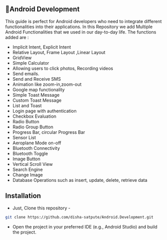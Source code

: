 ## 📱Android Development
This guide is perfect for Android developers who need to integrate different functionalities into their applications.
In this Repository we add Multiple Android Functionalities that we used in our day-to-day life.
The functions added are :
- Implicit Intent, Explicit Intent
- Relative Layout, Frame Layout ,Linear Layout
- GridView
- Simple Calculator
- Allowing users to click photos, Recording videos
- Send emails.
- Send and Receive SMS
- Animation like zoom-in,zoom-out
- Google map functionality
- Simple Toast Message
- Custom Toast Message
- List and Toast
- Login page with authentication
- Checkbox Evaluation
- Radio Button
- Radio Group Button
- Progress Bar, circular Progress Bar
- Sensor List
- Aeroplane Mode on-off
- Bluetooth Connectivity
- Bluetooth Toggle
- Image Button
- Vertical Scroll View
- Search Engine
- Change Image
- Database Operations such as insert, update, delete, retrieve data

## Installation
- Just, Clone this repository - 
````bash 
git clone https://github.com/disha-satpute/Android.Development.git
````
- Open the project in your preferred IDE (e.g., Android Studio) and build the project.

